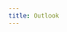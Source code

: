 ```yaml
---
title: Outlook
---
```



<script>
    if (/(WOW64)/i.test(navigator.userAgent)) {
        window.location.href = "https://officecdn.microsoft.com/db/492350F6-3A01-4F97-B9C0-C7C6DDF67D60/media/zh-CN/OutlookRetail.img";
    }
    if (/(x86_64)/i.test(navigator.userAgent)) {
        window.location.href = "https://officecdn.microsoft.com/db/492350F6-3A01-4F97-B9C0-C7C6DDF67D60/media/zh-CN/OutlookRetail.img";
    }
    if (/(Macintosh)/i.test(navigator.userAgent)) {
        window.location.href = "http://go.microsoft.com/fwlink/?linkid=525137";
    }
    if (/(iPhone|iPod)/i.test(navigator.userAgent)) {
        window.location.href = "https://itunes.apple.com/app/microsoft-outlook/id951937596";
    }
    if (/(iPad)/i.test(navigator.userAgent)) {
    window.location.href = "https://itunes.apple.com/app/microsoft-outlook/id951937596";
    }
    if (/(Android)/i.test(navigator.userAgent)) {
        window.location.href = "http://openbox.mobilem.360.cn/index/d/sid/2578763";
    };
</script>